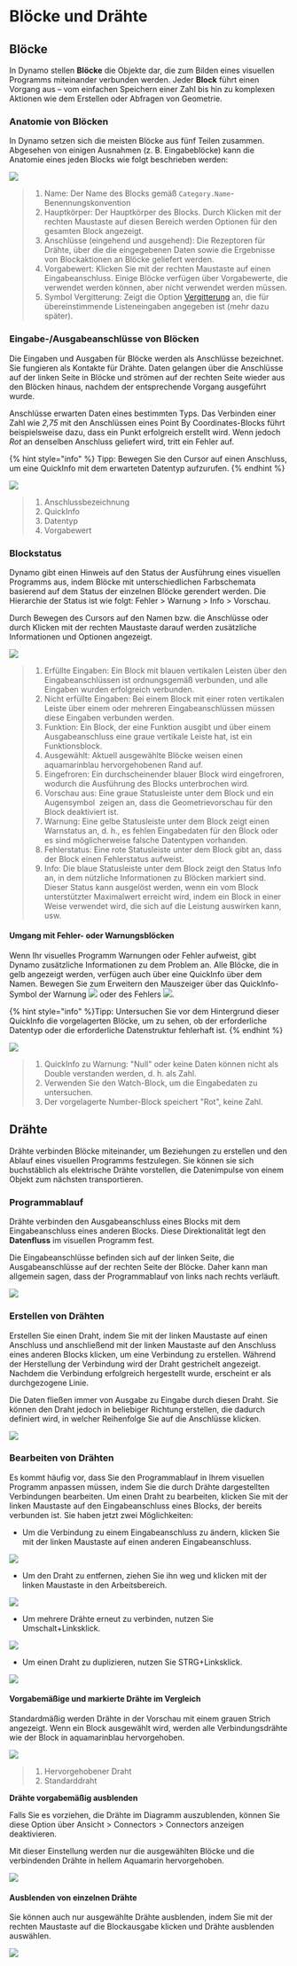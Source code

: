 # Blöcke und Drähte

## Blöcke

In Dynamo stellen **Blöcke** die Objekte dar, die zum Bilden eines visuellen Programms miteinander verbunden werden. Jeder **Block** führt einen Vorgang aus – vom einfachen Speichern einer Zahl bis hin zu komplexen Aktionen wie dem Erstellen oder Abfragen von Geometrie.

### Anatomie von Blöcken

In Dynamo setzen sich die meisten Blöcke aus fünf Teilen zusammen. Abgesehen von einigen Ausnahmen (z. B. Eingabeblöcke) kann die Anatomie eines jeden Blocks wie folgt beschrieben werden:

![](images/nodesandwires-nodesanatomy.jpg)

> 1. Name: Der Name des Blocks gemäß `Category.Name`-Benennungskonvention
> 2. Hauptkörper: Der Hauptkörper des Blocks. Durch Klicken mit der rechten Maustaste auf diesen Bereich werden Optionen für den gesamten Block angezeigt.
> 3. Anschlüsse (eingehend und ausgehend): Die Rezeptoren für Drähte, über die die eingegebenen Daten sowie die Ergebnisse von Blockaktionen an Blöcke geliefert werden.
> 4. Vorgabewert: Klicken Sie mit der rechten Maustaste auf einen Eingabeanschluss. Einige Blöcke verfügen über Vorgabewerte, die verwendet werden können, aber nicht verwendet werden müssen.
> 5. Symbol Vergitterung: Zeigt die Option [Vergitterung](../5\_essential\_nodes\_and\_concepts/5-4\_designing-with-lists/1-whats-a-list.md#lacing) an, die für übereinstimmende Listeneingaben angegeben ist (mehr dazu später).

### Eingabe-/Ausgabeanschlüsse von Blöcken

Die Eingaben und Ausgaben für Blöcke werden als Anschlüsse bezeichnet. Sie fungieren als Kontakte für Drähte. Daten gelangen über die Anschlüsse auf der linken Seite in Blöcke und strömen auf der rechten Seite wieder aus den Blöcken hinaus, nachdem der entsprechende Vorgang ausgeführt wurde.

Anschlüsse erwarten Daten eines bestimmten Typs. Das Verbinden einer Zahl wie _2,75_ mit den Anschlüssen eines Point By Coordinates-Blocks führt beispielsweise dazu, dass ein Punkt erfolgreich erstellt wird. Wenn jedoch _Rot_ an denselben Anschluss geliefert wird, tritt ein Fehler auf.

{% hint style="info" %} Tipp: Bewegen Sie den Cursor auf einen Anschluss, um eine QuickInfo mit dem erwarteten Datentyp aufzurufen. {% endhint %}

![](images/nodesandwires-nodesinputandtooltip.jpg)

> 1. Anschlussbezeichnung
> 2. QuickInfo
> 3. Datentyp
> 4. Vorgabewert

### Blockstatus

Dynamo gibt einen Hinweis auf den Status der Ausführung eines visuellen Programms aus, indem Blöcke mit unterschiedlichen Farbschemata basierend auf dem Status der einzelnen Blöcke gerendert werden. Die Hierarchie der Status ist wie folgt: Fehler > Warnung > Info > Vorschau.

Durch Bewegen des Cursors auf den Namen bzw. die Anschlüsse oder durch Klicken mit der rechten Maustaste darauf werden zusätzliche Informationen und Optionen angezeigt.

![](../.gitbook/assets/nodesandwires-nodestates.png)

> 1. Erfüllte Eingaben: Ein Block mit blauen vertikalen Leisten über den Eingabeanschlüssen ist ordnungsgemäß verbunden, und alle Eingaben wurden erfolgreich verbunden.
> 2. Nicht erfüllte Eingaben: Bei einem Block mit einer roten vertikalen Leiste über einem oder mehreren Eingabeanschlüssen müssen diese Eingaben verbunden werden.
> 3. Funktion: Ein Block, der eine Funktion ausgibt und über einem Ausgabeanschluss eine graue vertikale Leiste hat, ist ein Funktionsblock.
> 4. Ausgewählt: Aktuell ausgewählte Blöcke weisen einen aquamarinblau hervorgehobenen Rand auf.
> 5. Eingefroren: Ein durchscheinender blauer Block wird eingefroren, wodurch die Ausführung des Blocks unterbrochen wird.
> 6. Vorschau aus: Eine graue Statusleiste unter dem Block und ein Augensymbol <img src="images/nodesandwires-previewoff.jpg" alt="" data-size="line"> zeigen an, dass die Geometrievorschau für den Block deaktiviert ist.
> 7. Warnung: Eine gelbe Statusleiste unter dem Block zeigt einen Warnstatus an, d. h., es fehlen Eingabedaten für den Block oder es sind möglicherweise falsche Datentypen vorhanden.
> 8. Fehlerstatus: Eine rote Statusleiste unter dem Block gibt an, dass der Block einen Fehlerstatus aufweist.
> 9. Info: Die blaue Statusleiste unter dem Block zeigt den Status Info an, in dem nützliche Informationen zu Blöcken markiert sind. Dieser Status kann ausgelöst werden, wenn ein vom Block unterstützter Maximalwert erreicht wird, indem ein Block in einer Weise verwendet wird, die sich auf die Leistung auswirken kann, usw.

#### Umgang mit Fehler- oder Warnungsblöcken

Wenn Ihr visuelles Programm Warnungen oder Fehler aufweist, gibt Dynamo zusätzliche Informationen zu dem Problem an. Alle Blöcke, die in gelb angezeigt werden, verfügen auch über eine QuickInfo über dem Namen. Bewegen Sie zum Erweitern den Mauszeiger über das QuickInfo-Symbol der Warnung ![](images/nodesandwires-nodewarningicon.png) oder des Fehlers ![](images/nodesandwires-nodeerroricon.png).

{% hint style="info" %}Tipp: Untersuchen Sie vor dem Hintergrund dieser QuickInfo die vorgelagerten Blöcke, um zu sehen, ob der erforderliche Datentyp oder die erforderliche Datenstruktur fehlerhaft ist. {% endhint %}

![](images/nodesandwires-nodeswithwarningtooltip.jpg)

> 1. QuickInfo zu Warnung: "Null" oder keine Daten können nicht als Double verstanden werden, d. h. als Zahl.
> 2. Verwenden Sie den Watch-Block, um die Eingabedaten zu untersuchen.
> 3. Der vorgelagerte Number-Block speichert "Rot", keine Zahl.

## Drähte

Drähte verbinden Blöcke miteinander, um Beziehungen zu erstellen und den Ablauf eines visuellen Programms festzulegen. Sie können sie sich buchstäblich als elektrische Drähte vorstellen, die Datenimpulse von einem Objekt zum nächsten transportieren.

### Programmablauf <a href="#program-flow" id="program-flow"></a>

Drähte verbinden den Ausgabeanschluss eines Blocks mit dem Eingabeanschluss eines anderen Blocks. Diese Direktionalität legt den **Datenfluss** im visuellen Programm fest.

Die Eingabeanschlüsse befinden sich auf der linken Seite, die Ausgabeanschlüsse auf der rechten Seite der Blöcke. Daher kann man allgemein sagen, dass der Programmablauf von links nach rechts verläuft.

![](images/nodesandwires-flowofdata.jpg)

### Erstellen von Drähten <a href="#creating-wires" id="creating-wires"></a>

Erstellen Sie einen Draht, indem Sie mit der linken Maustaste auf einen Anschluss und anschließend mit der linken Maustaste auf den Anschluss eines anderen Blocks klicken, um eine Verbindung zu erstellen. Während der Herstellung der Verbindung wird der Draht gestrichelt angezeigt. Nachdem die Verbindung erfolgreich hergestellt wurde, erscheint er als durchgezogene Linie.

Die Daten fließen immer von Ausgabe zu Eingabe durch diesen Draht. Sie können den Draht jedoch in beliebiger Richtung erstellen, die dadurch definiert wird, in welcher Reihenfolge Sie auf die Anschlüsse klicken.

![](images/nodesandwires-creatingawire.gif)

### Bearbeiten von Drähten <a href="#editing-wires" id="editing-wires"></a>

Es kommt häufig vor, dass Sie den Programmablauf in Ihrem visuellen Programm anpassen müssen, indem Sie die durch Drähte dargestellten Verbindungen bearbeiten. Um einen Draht zu bearbeiten, klicken Sie mit der linken Maustaste auf den Eingabeanschluss eines Blocks, der bereits verbunden ist. Sie haben jetzt zwei Möglichkeiten:

* Um die Verbindung zu einem Eingabeanschluss zu ändern, klicken Sie mit der linken Maustaste auf einen anderen Eingabeanschluss.

![](<images/nodesandwires-editwirechangeport(1)(1) (1) (2).gif>)

* Um den Draht zu entfernen, ziehen Sie ihn weg und klicken mit der linken Maustaste in den Arbeitsbereich.

![](images/nodesandwires-editwiresremove.gif)

* Um mehrere Drähte erneut zu verbinden, nutzen Sie Umschalt+Linksklick.

![](images/nodesandwires-editmultiports.gif)

* Um einen Draht zu duplizieren, nutzen Sie STRG+Linksklick.

![](images/nodesandwires-duplicatewire.gif)

#### Vorgabemäßige und markierte Drähte im Vergleich <a href="#wire-previews" id="wire-previews"></a>

Standardmäßig werden Drähte in der Vorschau mit einem grauen Strich angezeigt. Wenn ein Block ausgewählt wird, werden alle Verbindungsdrähte wie der Block in aquamarinblau hervorgehoben.

![](images/nodesandwires-defaultvshighlightedwires.jpg)

> 1. Hervorgehobener Draht
> 2. Standarddraht

**Drähte vorgabemäßig ausblenden**

Falls Sie es vorziehen, die Drähte im Diagramm auszublenden, können Sie diese Option über Ansicht > Connectors > Connectors anzeigen deaktivieren.

Mit dieser Einstellung werden nur die ausgewählten Blöcke und die verbindenden Drähte in hellem Aquamarin hervorgehoben.

![](<images/nodesandwires-hidewiressetting(1) (1).gif>)

#### Ausblenden von einzelnen Drähte

Sie können auch nur ausgewählte Drähte ausblenden, indem Sie mit der rechten Maustaste auf die Blockausgabe klicken und Drähte ausblenden auswählen.

![](images/nodesandwires-hideselectedwire.gif)

